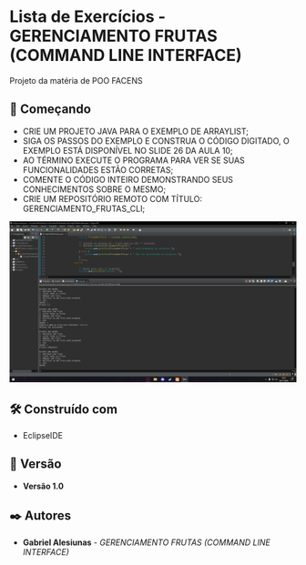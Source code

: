 # Lista de Exercícios - GERENCIAMENTO FRUTAS (COMMAND LINE INTERFACE)

Projeto da matéria de POO FACENS

## 🚀 Começando

* CRIE UM PROJETO JAVA PARA O EXEMPLO DE ARRAYLIST;
* SIGA OS PASSOS DO EXEMPLO E CONSTRUA O CÓDIGO DIGITADO, O EXEMPLO ESTÁ DISPONÍVEL NO SLIDE 26 DA AULA 10;
* AO TÉRMINO EXECUTE O PROGRAMA PARA VER SE SUAS FUNCIONALIDADES ESTÃO CORRETAS;
* COMENTE O CÓDIGO INTEIRO DEMONSTRANDO SEUS CONHECIMENTOS SOBRE O MESMO;
* CRIE UM REPOSITÓRIO REMOTO COM TÍTULO: GERENCIAMENTO_FRUTAS_CLI;


![Tela Funcional](assets/PrintTela.png)


## 🛠️ Construído com

* EclipseIDE

## 📌 Versão

* **Versão 1.0** 

## ✒️ Autores

* **Gabriel Alesiunas** - *GERENCIAMENTO FRUTAS (COMMAND LINE INTERFACE)* 
